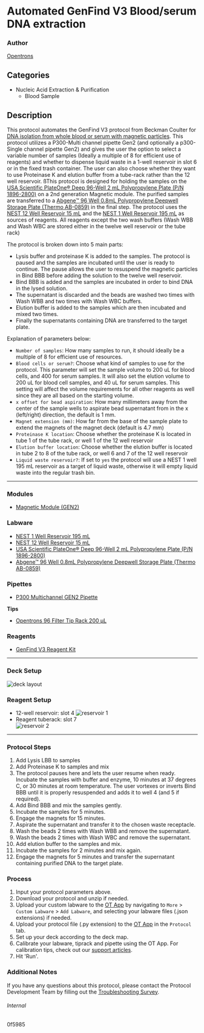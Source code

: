 # Automated GenFind V3 Blood/serum DNA extraction

### Author
[Opentrons](https://opentrons.com/)



## Categories
* Nucleic Acid Extraction & Purification
	* Blood Sample

## Description
This protocol automates the GenFind V3 protocol from Beckman Coulter for [DNA isolation from whole blood or serum with magnetic particles](https://s3.amazonaws.com/pf-upload-01/u-4256/0/2022-01-24/kz234fm/C36038AB.pdf). This protocol utilizes a P300-Multi channel pipette Gen2 (and optionally a p300-Single channel pipette Gen2) and gives the user the option to select a variable number of samples (Ideally a multiple of 8 for efficient use of reagents) and whether to dispense liquid waste in a 1-well reservoir in slot 6 or in the fixed trash container. The user can also choose whether they want to use Proteinase K and elution buffer from a tube-rack rather than the 12 well reservoir. ßThis protocol is designed for holding the samples on the [USA Scientific PlateOne® Deep 96-Well 2 mL Polypropylene Plate (P/N 1896-2800)](https://www.usascientific.com/plateone-96-deep-well-2ml/p/PlateOne-96-Deep-Well-2mL) on a 2nd generation Magnetic module. The purified samples are transferred to a [Abgene™ 96 Well 0.8mL Polypropylene Deepwell Storage Plate (Thermo AB-0859)](https://www.thermofisher.com/order/catalog/product/AB0859) in the final step. The protocol uses the [NEST 12 Well Reservoir 15 mL](https://shop.opentrons.com/nest-12-well-reservoirs-15-ml/) and the [NEST 1 Well Reservoir 195 mL](https://shop.opentrons.com/nest-1-well-reservoirs-195-ml/) as sources of reagents. All reagents except the two wash buffers (Wash WBB and Wash WBC are stored either in the twelve well reservoir or the tube rack)


The protocol is broken down into 5 main parts:
* Lysis buffer and proteinase K is added to the samples. The protocol is paused and the samples are incubated until the user is ready to continue. The pause allows the user to resuspend the magnetic particles in Bind BBB before adding the solution to the twelve well reservoir.
* Bind BBB is added and the samples are incubated in order to bind DNA in the lysed solution.
* The supernatant is discarded and the beads are washed two times with Wash WBB and two times with Wash WBC buffers.
* Elution buffer is added to the samples which are then incubated and mixed two times.
* Finally the supernatants containing DNA are transferred to the target plate.

Explanation of parameters below:
* `Number of samples`:  How many samples to run, it should ideally be a multiple of 8 for efficient use of resources.
* `Blood cells or serum?`: Choose what kind of samples to use for the protocol. This parameter will set the sample volume to 200 uL for blood cells, and 400 for serum samples. It will also set the elution volume to 200 uL for blood cell samples, and 40 uL for serum samples.
This setting will affect the volume requirements for all other reagents as well since they are all based on the starting volume.
* `x offset for bead aspiration`: How many millimeters away from the center of the sample wells to aspirate bead supernatant from in the x (left/right) direction, the default is 1 mm.
* `Magnet extension (mm)`: How far from the base of the sample plate to extend the magnets of the magnet deck (default is 4.7 mm)
* `Proteinase K location`:  Choose whether the proteinase K is located in tube 1 of the tube rack, or well 1 of the 12 well reservoir
* `Elution buffer location`:  Choose whether the elution buffer is located in tube 2 to 8 of the tube rack, or well 6 and 7 of the 12 well reservoir
* `Liquid waste reservoir?`: If set to `yes` the protocol will use a NEST 1 well 195 mL reservoir as a target of liquid waste, otherwise it will empty liquid waste into the regular trash bin.  

---

### Modules
* [Magnetic Module (GEN2)](https://shop.opentrons.com/collections/hardware-modules/products/magdeck)

### Labware
* [NEST 1 Well Reservoir 195 mL](https://labware.opentrons.com/nest_1_reservoir_195ml)
* [NEST 12 Well Reservoir 15 mL](https://shop.opentrons.com/nest-12-well-reservoirs-15-ml/)
* [USA Scientific PlateOne® Deep 96-Well 2 mL Polypropylene Plate (P/N 1896-2800)](https://www.usascientific.com/plateone-96-deep-well-2ml/p/PlateOne-96-Deep-Well-2mL)
* [Abgene™ 96 Well 0.8mL Polypropylene Deepwell Storage Plate (Thermo AB-0859)](https://www.thermofisher.com/order/catalog/product/AB0859)

### Pipettes
* [P300 Multichannel GEN2 Pipette](https://shop.opentrons.com/collections/ot-2-robot/products/8-channel-electronic-pipette?variant=5984202489885)

**Tips**
* [Opentrons 96 Filter Tip Rack 200 µL](https://labware.opentrons.com/opentrons_96_filtertiprack_200ul/)

### Reagents
* [GenFind V3 Reagent Kit](https://www.beckman.com/reagents/genomic/dna-isolation/from-blood)

---

### Deck Setup
![deck layout](https://opentrons-protocol-library-website.s3.amazonaws.com/custom-README-images/0f5985/deck.jpg)

### Reagent Setup
* 12-well reservoir: slot 4
![reservoir 1](https://opentrons-protocol-library-website.s3.amazonaws.com/custom-README-images/0f5985/12_well_resv.jpg)
* Reagent tuberack: slot 7  
![reservoir 2](https://opentrons-protocol-library-website.s3.amazonaws.com/custom-README-images/0f5985/tuberack.jpg)

---

### Protocol Steps
1. Add Lysis LBB to samples
2. Add Proteinase K to samples and mix
3. The protocol pauses here and lets the user resume when ready. Incubate the samples with buffer and enzyme, 10 minutes at 37 degrees C, or 30 minutes at room temperature. The user vortexes or inverts Bind BBB until it is properly resuspended and adds it to well 4 (and 5 if required).
4. Add Bind BBB and mix the samples gently.
5. Incubate the samples for 5 minutes.
6. Engage the magnets for 15 minutes.
7. Aspirate the supernatant and transfer it to the chosen waste receptacle.
8. Wash the beads 2 times with Wash WBB and remove the supernatant.
9. Wash the beads 2 times with Wash WBC and remove the supernatant.
10. Add elution buffer to the samples and mix.
11. Incubate the samples for 2 minutes and mix again.
12. Engage the magnets for 5 minutes and transfer the supernatant containing purified DNA to the target plate.

### Process
1. Input your protocol parameters above.
2. Download your protocol and unzip if needed.
3. Upload your custom labware to the [OT App](https://opentrons.com/ot-app) by navigating to `More` > `Custom Labware` > `Add Labware`, and selecting your labware files (.json extensions) if needed.
4. Upload your protocol file (.py extension) to the [OT App](https://opentrons.com/ot-app) in the `Protocol` tab.
5. Set up your deck according to the deck map.
6. Calibrate your labware, tiprack and pipette using the OT App. For calibration tips, check out our [support articles](https://support.opentrons.com/en/collections/1559720-guide-for-getting-started-with-the-ot-2).
7. Hit 'Run'.

### Additional Notes
If you have any questions about this protocol, please contact the Protocol Development Team by filling out the [Troubleshooting Survey](https://protocol-troubleshooting.paperform.co/).

###### Internal
0f5985
